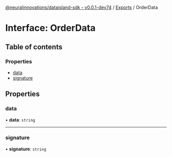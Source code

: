 [@neuralinnovations/dataisland-sdk - v0.0.1-dev74](../../README.md) / [Exports](../modules.md) / OrderData

# Interface: OrderData

## Table of contents

### Properties

- [data](OrderData.md#data)
- [signature](OrderData.md#signature)

## Properties

### data

• **data**: `string`

___

### signature

• **signature**: `string`
